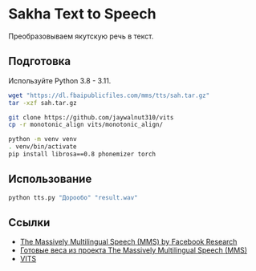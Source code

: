 # Sakha Text to Speech

Преобразовываем якутскую речь в текст.

## Подготовка

Используйте Python 3.8 - 3.11.

```bash
wget "https://dl.fbaipublicfiles.com/mms/tts/sah.tar.gz"
tar -xzf sah.tar.gz

git clone https://github.com/jaywalnut310/vits
cp -r monotonic_align vits/monotonic_align/

python -m venv venv
. venv/bin/activate
pip install librosa==0.8 phonemizer torch
```

## Использование

```bash
python tts.py "Дорообо" "result.wav"
```

## Ссылки

* [The Massively Multilingual Speech (MMS) by Facebook Research](https://github.com/facebookresearch/fairseq/tree/main/examples/mms)
* [Готовые веса из проекта The Massively Multilingual Speech (MMS)](https://dl.fbaipublicfiles.com/mms/tts/sah.tar.gz)
* [VITS](https://github.com/jaywalnut310/vits)
